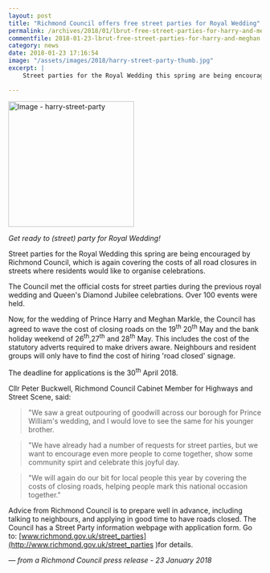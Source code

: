 ```yaml
---
layout: post
title: "Richmond Council offers free street parties for Royal Wedding"
permalink: /archives/2018/01/lbrut-free-street-parties-for-harry-and-meghan.html
commentfile: 2018-01-23-lbrut-free-street-parties-for-harry-and-meghan
category: news
date: 2018-01-23 17:16:54
image: "/assets/images/2018/harry-street-party-thumb.jpg"
excerpt: |
    Street parties for the Royal Wedding this spring are being encouraged by Richmond Council, which is again covering the costs of all road closures in streets where residents would like to organise celebrations.

---
```


<a href="/assets/images/2018/harry-street-party.jpg" title="Click for a larger image"><img src="/assets/images/2018/harry-street-party-thumb.jpg" width="250" alt="Image - harry-street-party"  class="photo right"/></a>

*Get ready to (street) party for Royal Wedding!*

Street parties for the Royal Wedding this spring are being encouraged by Richmond Council, which is again covering the costs of all road closures in streets where residents would like to organise celebrations.

The Council met the official costs for street parties during the previous royal wedding and Queen's Diamond Jubilee celebrations. Over 100 events were held.

Now, for the wedding of Prince Harry and Meghan Markle, the Council has agreed to wave the cost of closing roads on the 19<sup>th</sup> 20<sup>th</sup> May and the bank holiday weekend of 26<sup>th</sup>,27<sup>th</sup> and 28<sup>th</sup> May.  This includes the cost of the statutory adverts required to make drivers aware. Neighbours and resident groups will only have to find the cost of hiring 'road closed' signage.

The deadline for applications is the 30<sup>th</sup> April 2018.

Cllr Peter Buckwell, Richmond Council Cabinet Member for Highways and Street Scene, said:

> "We saw a great outpouring of goodwill across our borough for Prince William's wedding, and I would love to see the same for his younger brother.

> "We have already had a number of requests for street parties, but we want to encourage even more people to come together, show some community spirt and celebrate this joyful day.

> "We will again do our bit for local people this year by covering the costs of closing roads, helping people mark this national occasion together."


Advice from Richmond Council is to prepare well in advance, including talking to neighbours, and applying in good time to have roads closed. The Council has a Street Party information webpage with application form. Go to: [www.richmond.gov.uk/street_parties](http://www.richmond.gov.uk/street_parties )for details.

<cite>&mdash; from a Richmond Council press release - 23 January 2018</cite>
